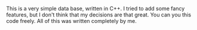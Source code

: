 This is a very simple data base, written in C++.
I tried to add some fancy features, but I don't think that my decisions are that great.
You can you this code freely. 
All of this was written completely by me.
